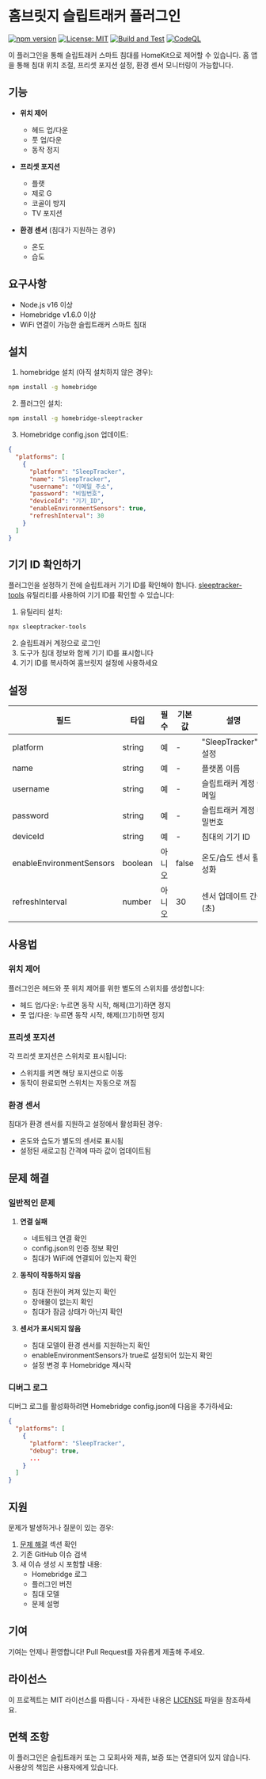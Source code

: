 # 홈브릿지 슬립트래커 플러그인

[![npm version](https://badge.fury.io/js/homebridge-sleeptracker.svg)](https://badge.fury.io/js/homebridge-sleeptracker)
[![License: MIT](https://img.shields.io/badge/License-MIT-yellow.svg)](https://opensource.org/licenses/MIT)
[![Build and Test](https://github.com/Margarets00/homebridge-sleeptracker/actions/workflows/build.yml/badge.svg)](https://github.com/Margarets00/homebridge-sleeptracker/actions/workflows/build.yml)
[![CodeQL](https://github.com/Margarets00/homebridge-sleeptracker/actions/workflows/codeql.yml/badge.svg)](https://github.com/Margarets00/homebridge-sleeptracker/actions/workflows/codeql.yml)

이 플러그인을 통해 슬립트래커 스마트 침대를 HomeKit으로 제어할 수 있습니다. 홈 앱을 통해 침대 위치 조절, 프리셋 포지션 설정, 환경 센서 모니터링이 가능합니다.

## 기능

- **위치 제어**
  - 헤드 업/다운
  - 풋 업/다운
  - 동작 정지
  
- **프리셋 포지션**
  - 플랫
  - 제로 G
  - 코골이 방지
  - TV 포지션

- **환경 센서** (침대가 지원하는 경우)
  - 온도
  - 습도

## 요구사항

- Node.js v16 이상
- Homebridge v1.6.0 이상
- WiFi 연결이 가능한 슬립트래커 스마트 침대

## 설치

1. homebridge 설치 (아직 설치하지 않은 경우):
```bash
npm install -g homebridge
```

2. 플러그인 설치:
```bash
npm install -g homebridge-sleeptracker
```

3. Homebridge config.json 업데이트:
```json
{
  "platforms": [
    {
      "platform": "SleepTracker",
      "name": "SleepTracker",
      "username": "이메일_주소",
      "password": "비밀번호",
      "deviceId": "기기_ID",
      "enableEnvironmentSensors": true,
      "refreshInterval": 30
    }
  ]
}
```

## 기기 ID 확인하기

플러그인을 설정하기 전에 슬립트래커 기기 ID를 확인해야 합니다. [sleeptracker-tools](https://github.com/Margarets00/sleeptracker-tools) 유틸리티를 사용하여 기기 ID를 확인할 수 있습니다:

1. 유틸리티 설치:
```bash
npx sleeptracker-tools
```

2. 슬립트래커 계정으로 로그인
3. 도구가 침대 정보와 함께 기기 ID를 표시합니다
4. 기기 ID를 복사하여 홈브릿지 설정에 사용하세요

## 설정

| 필드 | 타입 | 필수 | 기본값 | 설명 |
|-------|------|----------|---------|-------------|
| platform | string | 예 | - | "SleepTracker"로 설정 |
| name | string | 예 | - | 플랫폼 이름 |
| username | string | 예 | - | 슬립트래커 계정 이메일 |
| password | string | 예 | - | 슬립트래커 계정 비밀번호 |
| deviceId | string | 예 | - | 침대의 기기 ID |
| enableEnvironmentSensors | boolean | 아니오 | false | 온도/습도 센서 활성화 |
| refreshInterval | number | 아니오 | 30 | 센서 업데이트 간격(초) |

## 사용법

### 위치 제어
플러그인은 헤드와 풋 위치 제어를 위한 별도의 스위치를 생성합니다:
- 헤드 업/다운: 누르면 동작 시작, 해제(끄기)하면 정지
- 풋 업/다운: 누르면 동작 시작, 해제(끄기)하면 정지

### 프리셋 포지션
각 프리셋 포지션은 스위치로 표시됩니다:
- 스위치를 켜면 해당 포지션으로 이동
- 동작이 완료되면 스위치는 자동으로 꺼짐

### 환경 센서
침대가 환경 센서를 지원하고 설정에서 활성화된 경우:
- 온도와 습도가 별도의 센서로 표시됨
- 설정된 새로고침 간격에 따라 값이 업데이트됨

## 문제 해결

### 일반적인 문제

1. **연결 실패**
   - 네트워크 연결 확인
   - config.json의 인증 정보 확인
   - 침대가 WiFi에 연결되어 있는지 확인

2. **동작이 작동하지 않음**
   - 침대 전원이 켜져 있는지 확인
   - 장애물이 없는지 확인
   - 침대가 잠금 상태가 아닌지 확인

3. **센서가 표시되지 않음**
   - 침대 모델이 환경 센서를 지원하는지 확인
   - enableEnvironmentSensors가 true로 설정되어 있는지 확인
   - 설정 변경 후 Homebridge 재시작

### 디버그 로그

디버그 로그를 활성화하려면 Homebridge config.json에 다음을 추가하세요:
```json
{
  "platforms": [
    {
      "platform": "SleepTracker",
      "debug": true,
      ...
    }
  ]
}
```

## 지원

문제가 발생하거나 질문이 있는 경우:
1. [문제 해결](#문제-해결) 섹션 확인
2. 기존 GitHub 이슈 검색
3. 새 이슈 생성 시 포함할 내용:
   - Homebridge 로그
   - 플러그인 버전
   - 침대 모델
   - 문제 설명

## 기여

기여는 언제나 환영합니다! Pull Request를 자유롭게 제출해 주세요.

## 라이선스

이 프로젝트는 MIT 라이선스를 따릅니다 - 자세한 내용은 [LICENSE](LICENSE) 파일을 참조하세요.

## 면책 조항

이 플러그인은 슬립트래커 또는 그 모회사와 제휴, 보증 또는 연결되어 있지 않습니다. 사용상의 책임은 사용자에게 있습니다. 